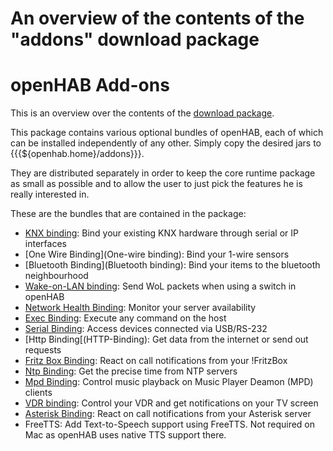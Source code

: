# An overview of the contents of the "addons" download package

# openHAB Add-ons

This is an overview over the contents of the [download package]("addons").

This package contains various optional bundles of openHAB, each of which can be installed independently of any other. Simply copy the desired jars to {{{${openhab.home}/addons}}}.

They are distributed separately in order to keep the core runtime package as small as possible and to allow the user to just pick the features he is really interested in.

These are the bundles that are contained in the package:

- [KNX binding](KNX-Binding): Bind your existing KNX hardware through serial or IP interfaces
- [One Wire Binding](One-wire binding): Bind your 1-wire sensors
- [Bluetooth Binding](Bluetooth binding): Bind your items to the bluetooth neighbourhood
- [Wake-on-LAN binding](WoL-Binding): Send WoL packets when using a switch in openHAB
- [Network Health Binding](Network-Health-Binding): Monitor your server availability
- [Exec Binding](Exec-Binding): Execute any command on the host
- [Serial Binding](Serial-Binding): Access devices connected via USB/RS-232
- [Http Binding[(HTTP-Binding): Get data from the internet or send out requests
- [Fritz Box Binding](Fritz-Box-Binding): React on call notifications from your !FritzBox
- [Ntp Binding](NTP-Binding): Get the precise time from NTP servers
- [Mpd Binding](MPD-Binding): Control music playback on Music Player Deamon (MPD) clients
- [VDR binding](VDR-Binding): Control your VDR and get notifications on your TV screen
- [Asterisk Binding](Asterisk-Binding): React on call notifications from your Asterisk server
- FreeTTS: Add Text-to-Speech support using FreeTTS. Not required on Mac as openHAB uses native TTS support there.